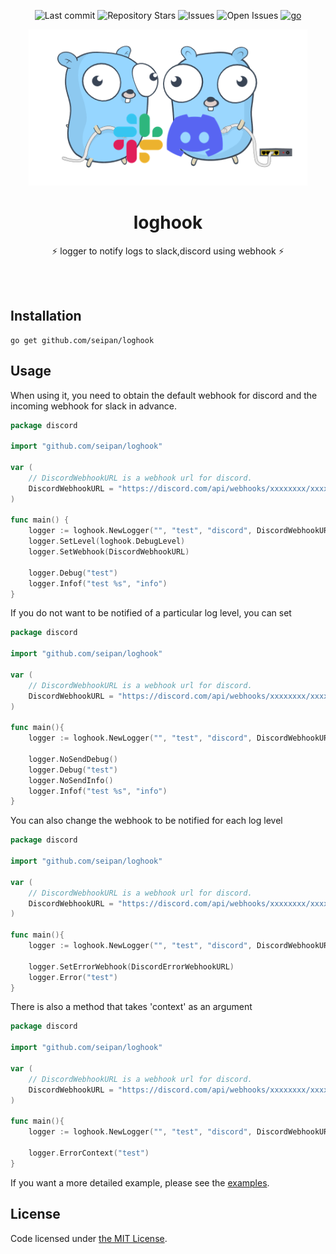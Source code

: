 <div align="center">

![Last commit](https://img.shields.io/github/last-commit/seipan/loghook?style=flat-square)
![Repository Stars](https://img.shields.io/github/stars/seipan/loghook?style=flat-square)
![Issues](https://img.shields.io/github/issues/seipan/loghook?style=flat-square)
![Open Issues](https://img.shields.io/github/issues-raw/seipan/loghook?style=flat-square)
[![go](https://github.com/seipan/loghook/actions/workflows/go.yml/badge.svg)](https://github.com/seipan/loghook/actions/workflows/go.yml)

<img src="img/logo.png" alt="eyecatch" height="250">

# loghook

⚡  logger to notify logs to slack,discord using webhook   ⚡

<br>
<br>


</div>

## Installation
```
go get github.com/seipan/loghook
```

## Usage
When using it, you need to obtain the default webhook for discord and the incoming webhook for slack in advance.
```go
package discord

import "github.com/seipan/loghook"

var (
	// DiscordWebhookURL is a webhook url for discord.
	DiscordWebhookURL = "https://discord.com/api/webhooks/xxxxxxxx/xxxxxxxx"
)

func main() {
	logger := loghook.NewLogger("", "test", "discord", DiscordWebhookURL)
	logger.SetLevel(loghook.DebugLevel)
	logger.SetWebhook(DiscordWebhookURL)

	logger.Debug("test")
	logger.Infof("test %s", "info")
}
```

If you do not want to be notified of a particular log level, you can set
```go
package discord

import "github.com/seipan/loghook"

var (
	// DiscordWebhookURL is a webhook url for discord.
	DiscordWebhookURL = "https://discord.com/api/webhooks/xxxxxxxx/xxxxxxxx"
)

func main(){
	logger := loghook.NewLogger("", "test", "discord", DiscordWebhookURL)

	logger.NoSendDebug()
	logger.Debug("test")
	logger.NoSendInfo()
	logger.Infof("test %s", "info")
}
```
You can also change the webhook to be notified for each log level
```go
package discord

import "github.com/seipan/loghook"

var (
	// DiscordWebhookURL is a webhook url for discord.
	DiscordWebhookURL = "https://discord.com/api/webhooks/xxxxxxxx/xxxxxxxx"
)

func main(){
	logger := loghook.NewLogger("", "test", "discord", DiscordWebhookURL)

	logger.SetErrorWebhook(DiscordErrorWebhookURL)
	logger.Error("test")
}
```
There is also a method that takes 'context' as an argument
```go
package discord

import "github.com/seipan/loghook"

var (
	// DiscordWebhookURL is a webhook url for discord.
	DiscordWebhookURL = "https://discord.com/api/webhooks/xxxxxxxx/xxxxxxxx"
)

func main(){
	logger := loghook.NewLogger("", "test", "discord", DiscordWebhookURL)

	logger.ErrorContext("test")
}
```
If you want a more detailed example, please see the [examples](https://github.com/seipan/loghook/blob/main/example).
## License
Code licensed under 
[the MIT License](https://github.com/seipan/loghook/blob/main/LICENSE).
